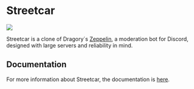# Streetcar

[![](https://discord.com/api/guilds/1027695508380201020/embed.png?style=banner2)](https://discord.gg/2zNMerzUEA)

Streetcar is a clone of Dragory´s [Zeppelin](https://github.com/ZeppelinBot/Zeppelin), a moderation bot for Discord, designed with large servers and reliability in mind. 

## Documentation
For more information about Streetcar, the documentation is [here](https://github.com/Dalkskkskk/streetcar/wiki).
